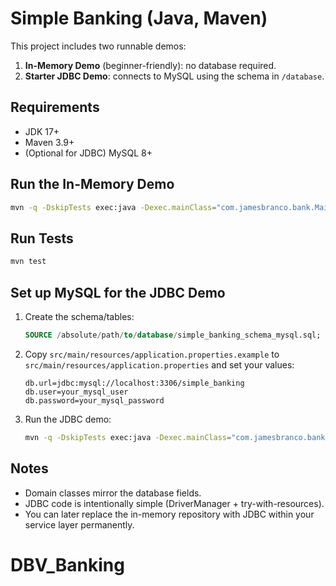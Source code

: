 # Simple Banking (Java, Maven)

This project includes two runnable demos:

1. **In-Memory Demo** (beginner-friendly): no database required.
2. **Starter JDBC Demo**: connects to MySQL using the schema in `/database`.

## Requirements
- JDK 17+
- Maven 3.9+
- (Optional for JDBC) MySQL 8+

## Run the In-Memory Demo
```bash
mvn -q -DskipTests exec:java -Dexec.mainClass="com.jamesbranco.bank.Main"
```

## Run Tests
```bash
mvn test
```

## Set up MySQL for the JDBC Demo
1. Create the schema/tables:
   ```sql
   SOURCE /absolute/path/to/database/simple_banking_schema_mysql.sql;
   ```
2. Copy `src/main/resources/application.properties.example` to `src/main/resources/application.properties` and set your values:
   ```properties
   db.url=jdbc:mysql://localhost:3306/simple_banking
   db.user=your_mysql_user
   db.password=your_mysql_password
   ```
3. Run the JDBC demo:
   ```bash
   mvn -q -DskipTests exec:java -Dexec.mainClass="com.jamesbranco.bank.MainJdbc"
   ```

## Notes
- Domain classes mirror the database fields.
- JDBC code is intentionally simple (DriverManager + try-with-resources).
- You can later replace the in-memory repository with JDBC within your service layer permanently.
# DBV_Banking
